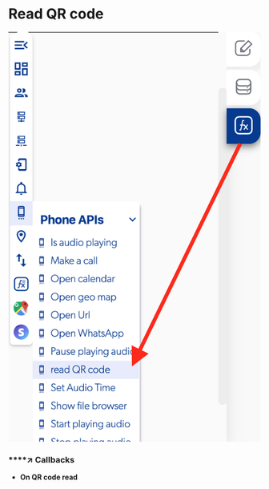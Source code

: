 # Read QR code

![](../../../.gitbook/assets/captura-de-pantalla-2020-02-10-a-la-s-13.32.22.png)



### \*\*\*\*↗ **Callbacks**

* **On QR code read**

